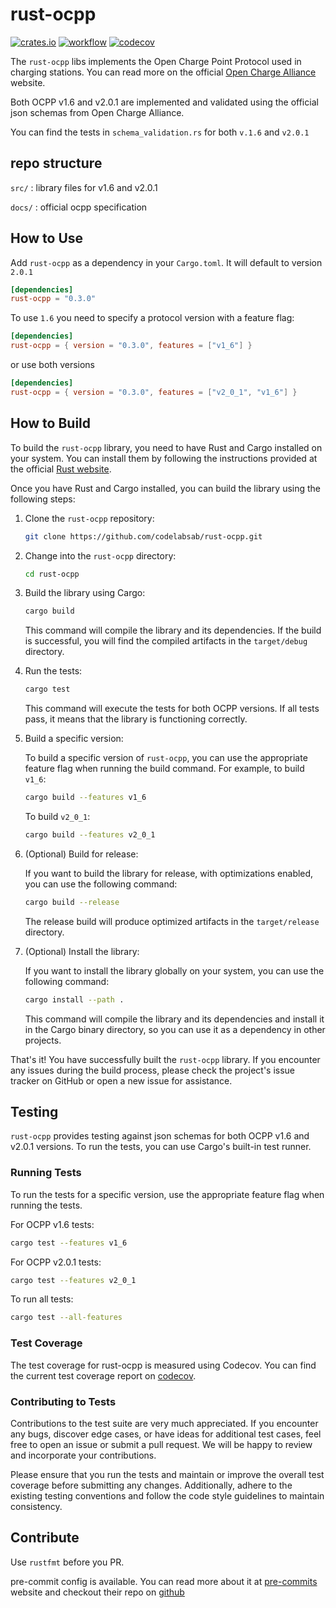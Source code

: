 # rust-ocpp

[![crates.io](https://img.shields.io/crates/v/rust-ocpp.svg)](https://crates.io/crates/rust-ocpp)
[![workflow](https://img.shields.io/github/actions/workflow/status/codelabsab/rust-ocpp/rust.yml)](https://github.com/codelabsab/rust-ocpp/actions)
[![codecov](https://codecov.io/gh/codelabsab/rust-ocpp/branch/main/graph/badge.svg?token=23C458RC3S)](https://codecov.io/gh/codelabsab/rust-ocpp)

The `rust-ocpp` libs implements the Open Charge Point Protocol
used in charging stations. You can read more on the official [Open Charge Alliance](https://www.openchargealliance.org/) website.

Both OCPP v1.6 and v2.0.1 are implemented and validated using the official json schemas from Open Charge Alliance.

You can find the tests in `schema_validation.rs` for both `v.1.6` and `v2.0.1`

## repo structure

`src/` : library files for v1.6 and v2.0.1

`docs/` : official ocpp specification

## How to Use

Add `rust-ocpp` as a dependency in your `Cargo.toml`. It will default to version `2.0.1`

```toml
[dependencies]
rust-ocpp = "0.3.0"
```

To use `1.6` you need to specify a protocol version with a feature flag:

```toml
[dependencies]
rust-ocpp = { version = "0.3.0", features = ["v1_6"] }
```

or use both versions

```toml
[dependencies]
rust-ocpp = { version = "0.3.0", features = ["v2_0_1", "v1_6"] }
```

## How to Build

To build the `rust-ocpp` library, you need to have Rust and Cargo installed on your system. You can install them by
following the instructions provided at the official [Rust website](https://www.rust-lang.org/tools/install).

Once you have Rust and Cargo installed, you can build the library using the following steps:

1. Clone the `rust-ocpp` repository:

   ```bash
   git clone https://github.com/codelabsab/rust-ocpp.git
   ```

2. Change into the `rust-ocpp` directory:

   ```bash
   cd rust-ocpp
   ```

3. Build the library using Cargo:

   ```bash
   cargo build
   ```

   This command will compile the library and its dependencies. If the build is successful, you will find the compiled
   artifacts in the `target/debug` directory.

4. Run the tests:

   ```bash
   cargo test
   ```

   This command will execute the tests for both OCPP versions. If all tests pass, it means that the library is
   functioning correctly.

5. Build a specific version:

   To build a specific version of `rust-ocpp`, you can use the appropriate feature flag when running the build command.
   For example, to build `v1_6`:

   ```bash
   cargo build --features v1_6
   ```

   To build `v2_0_1`:

   ```bash
   cargo build --features v2_0_1
   ```

6. (Optional) Build for release:

   If you want to build the library for release, with optimizations enabled, you can use the following command:

   ```bash
   cargo build --release
   ```

   The release build will produce optimized artifacts in the `target/release` directory.

7. (Optional) Install the library:

   If you want to install the library globally on your system, you can use the following command:

   ```bash
   cargo install --path .
   ```

   This command will compile the library and its dependencies and install it in the Cargo binary directory, so you can
   use it as a dependency in other projects.

That's it! You have successfully built the `rust-ocpp` library. If you encounter any issues during the build process,
please check the project's issue tracker on GitHub or open a new issue for assistance.

## Testing

`rust-ocpp` provides testing against json schemas for both OCPP v1.6 and v2.0.1 versions. To run the tests, you can use
Cargo's built-in test runner.

### Running Tests

To run the tests for a specific version, use the appropriate feature flag when running the tests.

For OCPP v1.6 tests:

```bash
cargo test --features v1_6
```

For OCPP v2.0.1 tests:

```bash
cargo test --features v2_0_1
```

To run all tests:

```bash
cargo test --all-features
```

### Test Coverage

The test coverage for rust-ocpp is measured using Codecov. You can find the current test coverage report
on [codecov](https://codecov.io/gh/codelabsab/rust-ocpp).

### Contributing to Tests

Contributions to the test suite are very much appreciated. If you encounter any bugs, discover edge cases, or have ideas
for
additional test cases, feel free to open an issue or submit a pull request.
We will be happy to review and incorporate your contributions.

Please ensure that you run the tests and maintain or improve the overall test coverage before submitting any changes.
Additionally, adhere to the existing testing conventions and follow the code style guidelines to maintain consistency.

## Contribute

Use `rustfmt` before you PR.

pre-commit config is available. You can read more about it at [pre-commits](https://pre-commit.com) website and checkout their repo on [github](https://github.com/pre-commit/pre-commit)
